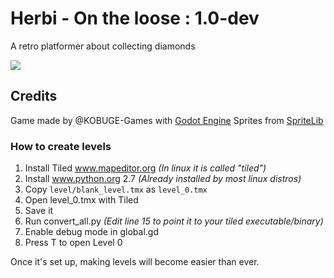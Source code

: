 # Herbi - On the loose : 1.0-dev

A retro platformer about collecting diamonds

![](https://github.com/KOBUGE-Games/Herbi/blob/master/splash.png)

## Credits

Game made by @KOBUGE-Games with [Godot Engine](https://godotengine.org/)
Sprites from [SpriteLib](http://www.widgetworx.com/projects/sl.html)


### How to create levels

1. Install Tiled www.mapeditor.org _(In linux it is called "tiled")_
2. Install www.python.org 2.7 _(Already installed by most linux distros)_
3. Copy `level/blank_level.tmx` as `level_0.tmx`
4. Open level_0.tmx with Tiled
5. Save it
6. Run convert_all.py _(Edit line 15 to point it to your tiled executable/binary)_
7. Enable debug mode in global.gd
8. Press T to open Level 0

Once it's set up, making levels will become easier than ever.
